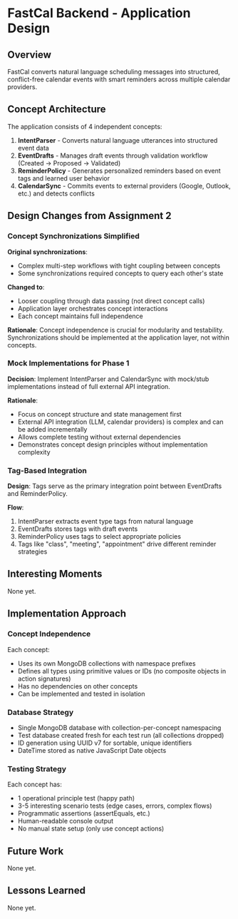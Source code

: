 # FastCal Backend - Application Design

## Overview

FastCal converts natural language scheduling messages into structured, conflict-free calendar events with smart reminders across multiple calendar providers.

## Concept Architecture

The application consists of 4 independent concepts:

1. **IntentParser** - Converts natural language utterances into structured event data
2. **EventDrafts** - Manages draft events through validation workflow (Created → Proposed → Validated)
3. **ReminderPolicy** - Generates personalized reminders based on event tags and learned user behavior
4. **CalendarSync** - Commits events to external providers (Google, Outlook, etc.) and detects conflicts

## Design Changes from Assignment 2

### Concept Synchronizations Simplified

**Original synchronizations**:
- Complex multi-step workflows with tight coupling between concepts
- Some synchronizations required concepts to query each other's state

**Changed to**:
- Looser coupling through data passing (not direct concept calls)
- Application layer orchestrates concept interactions
- Each concept maintains full independence

**Rationale**: Concept independence is crucial for modularity and testability. Synchronizations should be implemented at the application layer, not within concepts.

### Mock Implementations for Phase 1

**Decision**: Implement IntentParser and CalendarSync with mock/stub implementations instead of full external API integration.

**Rationale**:
- Focus on concept structure and state management first
- External API integration (LLM, calendar providers) is complex and can be added incrementally
- Allows complete testing without external dependencies
- Demonstrates concept design principles without implementation complexity

### Tag-Based Integration

**Design**: Tags serve as the primary integration point between EventDrafts and ReminderPolicy.

**Flow**:
1. IntentParser extracts event type tags from natural language
2. EventDrafts stores tags with draft events
3. ReminderPolicy uses tags to select appropriate policies
4. Tags like "class", "meeting", "appointment" drive different reminder strategies

## Interesting Moments

None yet.

## Implementation Approach

### Concept Independence

Each concept:
- Uses its own MongoDB collections with namespace prefixes
- Defines all types using primitive values or IDs (no composite objects in action signatures)
- Has no dependencies on other concepts
- Can be implemented and tested in isolation

### Database Strategy

- Single MongoDB database with collection-per-concept namespacing
- Test database created fresh for each test run (all collections dropped)
- ID generation using UUID v7 for sortable, unique identifiers
- DateTime stored as native JavaScript Date objects

### Testing Strategy

Each concept has:
- 1 operational principle test (happy path)
- 3-5 interesting scenario tests (edge cases, errors, complex flows)
- Programmatic assertions (assertEquals, etc.)
- Human-readable console output
- No manual state setup (only use concept actions)

## Future Work

None yet.

## Lessons Learned

None yet.